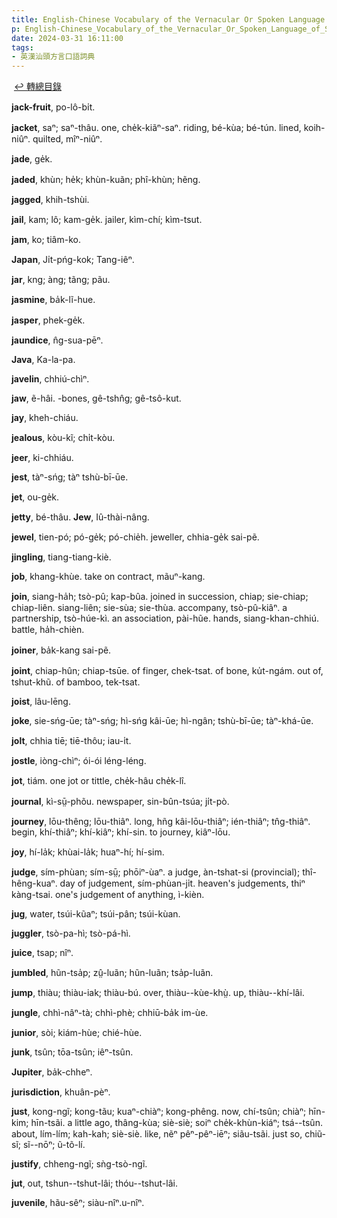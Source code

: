 ```yaml
---
title: English-Chinese Vocabulary of the Vernacular Or Spoken Language of Swatow (英漢汕頭方言口語詞典) / J
p: English-Chinese_Vocabulary_of_the_Vernacular_Or_Spoken_Language_of_Swatow/J
date: 2024-03-31 16:11:00
tags: 
- 英漢汕頭方言口語詞典
---
```

​
[↩️ 轉總目錄](/English-Chinese_Vocabulary_of_the_Vernacular_Or_Spoken_Language_of_Swatow)​

**jack-fruit**, po-lô-bi̍t.

**jacket**, saⁿ; saⁿ-thâu. one, che̍k-kiãⁿ-saⁿ. riding, bé-kùa; bé-tún. lined, koih-niûⁿ. quilted, mîⁿ-niûⁿ.

**jade**, ge̍k.

**jaded**, khùn; he̍k; khùn-kuãn; phî-khùn; hẽng.

**jagged**, khih-tshùi.

**jail**, kam; lô; kam-ge̍k. jailer, kìm-chí; kìm-tsut.

**jam**, ko; tiâm-ko.

**Japan**, Ji̍t-pńg-kok; Tang-iêⁿ.
<!--more-->
**jar**, kng; àng; tãng; pãu.

**jasmine**, ba̍k-lĩ-hue.

**jasper**, phek-ge̍k.

**jaundice**, n̂g-sua-pēⁿ.

**Java**, Ka-la-pa.

**javelin**, chhiú-chìⁿ.

**jaw**, ẽ-hâi. -bones, gê-tshn̂g; gê-tsô-kut.

**jay**, kheh-chiáu.

**jealous**, kòu-kĩ; chi̍t-kòu.

**jeer**, ki-chhiáu.

**jest**, tàⁿ-sńg; tàⁿ tshù-bī-ūe.

**jet**, ou-ge̍k.

**jetty**, bé-thâu. ​**Jew**, Iû-thài-nâng.

**jewel**, tien-pó; pó-ge̍k; pó-chie̍h. jeweller, chhia-ge̍k sai-pẽ.

**jingling**, tiang-tiang-kiè.

**job**, khang-khùe. take on contract, mãuⁿ-kang.

**join**, siang-ha̍h; tsò-pû; kap-bûa. joined in succession, chiap; sie-chiap; chiap-liên. siang-liên; sie-sùa; sie-thùa. accompany, tsò-pû-kiâⁿ. a partnership, tsò-húe-kì. an association, pài-hũe. hands, siang-khan-chhiú. battle, ha̍h-chièn.

**joiner**, ba̍k-kang sai-pẽ.

**joint**, chiap-hûn; chiap-tsūe. of finger, chek-tsat. of bone, ku̍t-ngám. out of, tshut-khũ. of bamboo, tek-tsat.

**joist**, lâu-lēng.

**joke**, sie-sńg-ūe; tàⁿ-sńg; hì-sńg kâi-ūe; hì-ngân; tshù-bī-ūe; tàⁿ-khá-ūe.

**jolt**, chhia tiē; tiē-thôu; iau-i̍t.

**jostle**, iòng-chìⁿ; ói-ói léng-léng.

**jot**, tiám. one jot or tittle, che̍k-hâu che̍k-lî.

**journal**, kì-sṳ̄-phõu. newspaper, sin-bûn-tsúa; ji̍t-pò.

**journey**, lōu-thêng; lōu-thiâⁿ. long, hñg kâi-lōu-thiâⁿ; ién-thiâⁿ; tn̂g-thiâⁿ. begin, khí-thiâⁿ; khí-kiâⁿ; khí-sin. to journey, kiâⁿ-lōu.

**joy**, hí-la̍k; khùai-la̍k; huaⁿ-hí; hí-sim.

**judge**, sím-phùan; sím-sṳ̄; phōiⁿ-ùaⁿ. a judge, àn-tshat-si (provincial); thî-hêng-kuaⁿ. day of judgement, sím-phùan-ji̍t. heaven's judgements, thiⁿ kàng-tsai. one's judgement of anything, ì-kièn.

**jug**, water, tsúi-kũaⁿ; tsúi-pân; tsúi-kùan.

**juggler**, tsò-pa-hì; tsò-pá-hì.

**juice**, tsap; nîⁿ.

**jumbled**, hũn-tsa̍p; zṳ̂-luãn; hũn-luãn; tsa̍p-luãn.

**jump**, thiàu; thiàu-iak; thiàu-bú. over, thiàu--kùe-khṳ̀. up, thiàu--khí-lâi.

**jungle**, chhì-nâⁿ-tà; chhì-phè; chhiū-ba̍k im-ùe.

**junior**, sòi; kiám-hùe; chié-hùe.

**junk**, tsûn; tōa-tsûn; iêⁿ-tsûn.

**Jupiter**, ba̍k-chheⁿ.

**jurisdiction**, khuân-pèⁿ.

**just**, kong-ngĩ; kong-tãu; kuaⁿ-chiàⁿ; kong-phêng. now, chí-tsûn; chiàⁿ; hīn-kim; hīn-tsãi. a little ago, ​thâng-kùa; siè-siè; soiⁿ che̍k-khùn-kiáⁿ; tsá--tsûn. about, lím-lím; kah-kah; siè-siè. like, nẽⁿ pêⁿ-pêⁿ-iēⁿ; siãu-tsãi. just so, chiũ-sĩ; sĩ--nōⁿ; ũ-tõ-lí.

**justify**, chheng-ngĩ; sǹg-tsò-ngĩ.

**jut**, out, tshun--tshut-lâi; thóu--tshut-lâi.

**juvenile**, hãu-sêⁿ; siàu-nîⁿ.u-nîⁿ.